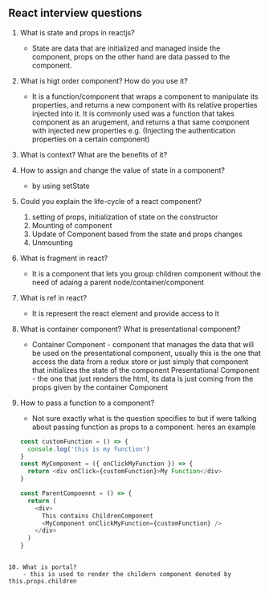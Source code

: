 ## React interview questions

1. What is state and props in reactjs?
   - State are data that are initialized and managed inside the component, props on the other hand are data passed to the component.
2. What is higt order component? How do you use it?
   - It is a function/component that wraps a component to manipulate its properties, and returns a new component with its relative properties injected into it. It is commonly used was a function that takes component as an arugement, and returns a that same component with injected new properties e.g. (Injecting the authentication properties on a certain component)
3. What is context? What are the benefits of it?

4. How to assign and change the value of state in a component?
   - by using setState
5. Could you explain the life-cycle of a react component?
   1. setting of props, initialization of state on the constructor
   2. Mounting of component
   3. Update of Component based from the state and props changes
   4. Unmounting
6. What is fragment in react?
   - It is a component that lets you group children component without the need of adaing a parent node/container/component
7. What is ref in react?

   - It is represent the react element and provide access to it

8. What is container component? What is presentational component?
   - Container Component - component that manages the data that will be used on the presentational component, usually this is the one that access the data from a redux store or just simply that component that initializes the state of the component
     Presentational Component - the one that just renders the html, its data is just coming from the props given by the container Component
9. How to pass a function to a component?
   - Not sure exactly what is the question specifies to but if were talking about passing function as props to a component. heres an example
   ```js
   const customFunction = () => {
     console.log('this is my function')
   }
   const MyComponent = ({ onClickMyFunction }) => {
     return <div onClick={customFunction}>My Function</div>
   }

   const ParentCompoennt = () => {
     return (
       <div>
         This contains ChildrenComponent
         <MyComponent onClickMyFunction={customFunction} />
       </div>
     )
   }
   ```

```

10. What is portal?
    - this is used to render the childern component denoted by this.props.children
```
